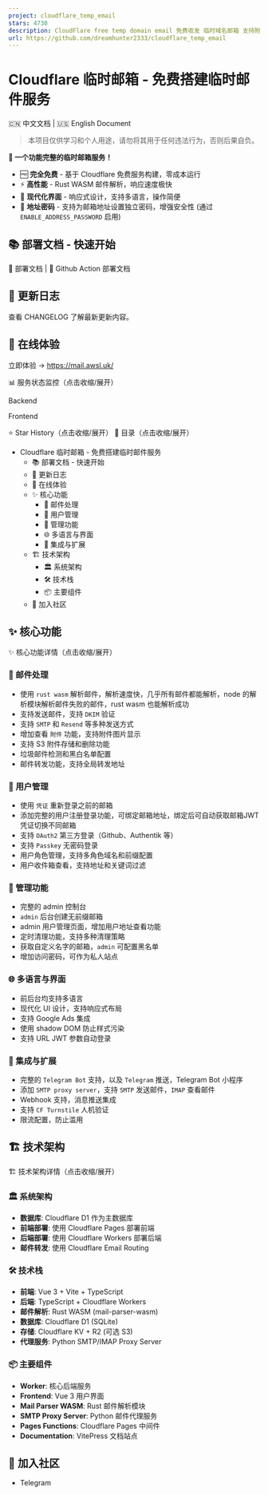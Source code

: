 ```yaml
---
project: cloudflare_temp_email
stars: 4730
description: CloudFlare free temp domain email 免费收发 临时域名邮箱 支持附件 IMAP SMTP TelegramBot
url: https://github.com/dreamhunter2333/cloudflare_temp_email
---
```


Cloudflare 临时邮箱 - 免费搭建临时邮件服务
============================

🇨🇳 中文文档 | 🇺🇸 English Document

> 本项目仅供学习和个人用途，请勿将其用于任何违法行为，否则后果自负。

**🎉 一个功能完整的临时邮箱服务！**

-   🆓 **完全免费** - 基于 Cloudflare 免费服务构建，零成本运行
-   ⚡ **高性能** - Rust WASM 邮件解析，响应速度极快
-   🎨 **现代化界面** - 响应式设计，支持多语言，操作简便
-   🔐 **地址密码** - 支持为邮箱地址设置独立密码，增强安全性 (通过 `ENABLE_ADDRESS_PASSWORD` 启用)

📚 部署文档 - 快速开始
--------------

📖 部署文档 | 🚀 Github Action 部署文档

📝 更新日志
-------

查看 CHANGELOG 了解最新更新内容。

🎯 在线体验
-------

立即体验 → https://mail.awsl.uk/

📊 服务状态监控（点击收缩/展开）

Backend

Frontend

⭐ Star History（点击收缩/展开） 📖 目录（点击收缩/展开）

-   Cloudflare 临时邮箱 - 免费搭建临时邮件服务
    -   📚 部署文档 - 快速开始
    -   📝 更新日志
    -   🎯 在线体验
    -   ✨ 核心功能
        -   📧 邮件处理
        -   👥 用户管理
        -   🔧 管理功能
        -   🌐 多语言与界面
        -   🤖 集成与扩展
    -   🏗️ 技术架构
        -   🏛️ 系统架构
        -   🛠️ 技术栈
        -   📦 主要组件
    -   🌟 加入社区

✨ 核心功能
------

✨ 核心功能详情（点击收缩/展开）

### 📧 邮件处理

-   使用 `rust wasm` 解析邮件，解析速度快，几乎所有邮件都能解析，node 的解析模块解析邮件失败的邮件，rust wasm 也能解析成功
-   支持发送邮件，支持 `DKIM` 验证
-   支持 `SMTP` 和 `Resend` 等多种发送方式
-   增加查看 `附件` 功能，支持附件图片显示
-   支持 S3 附件存储和删除功能
-   垃圾邮件检测和黑白名单配置
-   邮件转发功能，支持全局转发地址

### 👥 用户管理

-   使用 `凭证` 重新登录之前的邮箱
-   添加完整的用户注册登录功能，可绑定邮箱地址，绑定后可自动获取邮箱JWT凭证切换不同邮箱
-   支持 `OAuth2` 第三方登录（Github、Authentik 等）
-   支持 `Passkey` 无密码登录
-   用户角色管理，支持多角色域名和前缀配置
-   用户收件箱查看，支持地址和关键词过滤

### 🔧 管理功能

-   完整的 admin 控制台
-   `admin` 后台创建无前缀邮箱
-   admin 用户管理页面，增加用户地址查看功能
-   定时清理功能，支持多种清理策略
-   获取自定义名字的邮箱，`admin` 可配置黑名单
-   增加访问密码，可作为私人站点

### 🌐 多语言与界面

-   前后台均支持多语言
-   现代化 UI 设计，支持响应式布局
-   支持 Google Ads 集成
-   使用 shadow DOM 防止样式污染
-   支持 URL JWT 参数自动登录

### 🤖 集成与扩展

-   完整的 `Telegram Bot` 支持，以及 `Telegram` 推送，Telegram Bot 小程序
-   添加 `SMTP proxy server`，支持 `SMTP` 发送邮件，`IMAP` 查看邮件
-   Webhook 支持，消息推送集成
-   支持 `CF Turnstile` 人机验证
-   限流配置，防止滥用

🏗️ 技术架构
--------

🏗️ 技术架构详情（点击收缩/展开）

### 🏛️ 系统架构

-   **数据库**: Cloudflare D1 作为主数据库
-   **前端部署**: 使用 Cloudflare Pages 部署前端
-   **后端部署**: 使用 Cloudflare Workers 部署后端
-   **邮件转发**: 使用 Cloudflare Email Routing

### 🛠️ 技术栈

-   **前端**: Vue 3 + Vite + TypeScript
-   **后端**: TypeScript + Cloudflare Workers
-   **邮件解析**: Rust WASM (mail-parser-wasm)
-   **数据库**: Cloudflare D1 (SQLite)
-   **存储**: Cloudflare KV + R2 (可选 S3)
-   **代理服务**: Python SMTP/IMAP Proxy Server

### 📦 主要组件

-   **Worker**: 核心后端服务
-   **Frontend**: Vue 3 用户界面
-   **Mail Parser WASM**: Rust 邮件解析模块
-   **SMTP Proxy Server**: Python 邮件代理服务
-   **Pages Functions**: Cloudflare Pages 中间件
-   **Documentation**: VitePress 文档站点

🌟 加入社区
-------

-   Telegram
